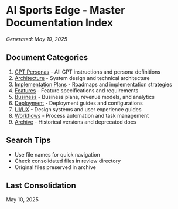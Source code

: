 # AI Sports Edge - Master Documentation Index

*Generated: May 10, 2025*

## Document Categories

1. [GPT Personas](01-gpt-personas/) - All GPT instructions and persona definitions
2. [Architecture](02-architecture/) - System design and technical architecture
3. [Implementation Plans](03-implementation/) - Roadmaps and implementation strategies
4. [Features](04-features/) - Feature specifications and requirements
5. [Business](05-business/) - Business plans, revenue models, and analytics
6. [Deployment](06-deployment/) - Deployment guides and configurations
7. [UI/UX](07-ui-ux/) - Design systems and user experience guides
8. [Workflows](08-workflows/) - Process automation and task management
9. [Archive](99-archive/) - Historical versions and deprecated docs

## Search Tips

- Use file names for quick navigation
- Check consolidated files in review directory
- Original files preserved in archive

## Last Consolidation
May 10, 2025

